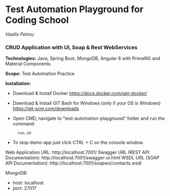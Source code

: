 <h1>Test Automation Playground for Coding School</h1>
<i>Vasilis Petrou</i>

<h3>CRUD Application with UI, Soap & Rest WebServices</h3>

<b>Technologies:</b> Java, Spring Boot, MongoDB, Angular 6 with PrimeNG and Material Components.

<b>Scope:</b> Test Automation Practice

<b>Installation:</b>
- Download & Install Docker https://docs.docker.com/get-docker/
- Download & Install GIT Bash for Windows (only if your OS is Windows) https://git-scm.com/downloads 
- Open CMD, navigate to "test-automation-playground" folder and run the command:

        run.sh
        
- To stop demo-app just click CTRL + C on the console window.

Web Application URL: http://localhost:7001/
Swagger URL (REST API Documentation): http://localhost:7001/swagger-ui.html
WSDL URL (SOAP API Documentation): http://localhost:7001/soapws/contacts.wsdl

MongoDB:
- host: localhost
- port: 27017
